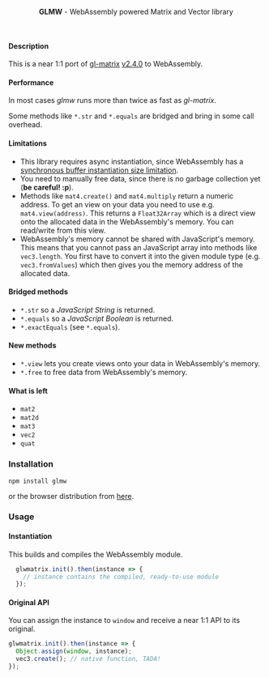 <p align="center">
  <b>GLMW</b> - WebAssembly powered Matrix and Vector library
</p>

<br/>

#### Description

This is a near 1:1 port of [gl-matrix](https://github.com/toji/gl-matrix) [v2.4.0](https://github.com/toji/gl-matrix/blob/master/package.json#L4) to WebAssembly.

#### Performance

In most cases *glmw* runs more than twice as fast as *gl-matrix*.

Some methods like ``*.str`` and ``*.equals`` are bridged and bring in some call overhead.

#### Limitations

 - This library requires async instantiation, since WebAssembly has a [synchronous buffer instantiation size limitation](https://github.com/WebAssembly/design/issues/1190).
 - You need to manually free data, since there is no garbage collection yet (**be careful! :p**).
 - Methods like ``mat4.create()`` and ``mat4.multiply`` return a numeric address. To get an view on your data you need to use e.g. ``mat4.view(address)``. This returns a ``Float32Array`` which is a direct view onto the allocated data in the WebAssembly's memory. You can read/write from this view.
 - WebAssembly's memory cannot be shared with JavaScript's memory. This means that you cannot pass an JavaScript array into methods like ``vec3.length``. You first have to convert it into the given module type (e.g. ``vec3.fromValues``) which then gives you the memory address of the allocated data.

#### Bridged methods
 - ``*.str`` so a *JavaScript String* is returned.
 - ``*.equals`` so a *JavaScript Boolean* is returned.
 - ``*.exactEquals`` (see ``*.equals``).

#### New methods
 - ``*.view`` lets you create views onto your data in WebAssembly's memory.
 - ``*.free`` to free data from WebAssembly's memory.

#### What is left
 - ``mat2``
 - ``mat2d``
 - ``mat3``
 - ``vec2``
 - ``quat``

### Installation

````
npm install glmw
````
or the browser distribution from [here](//rawgit.com/maierfelix/glmw/master/dist/glmw-browser.js).

### Usage

#### Instantiation
This builds and compiles the WebAssembly module.

````js
  glwmatrix.init().then(instance => {
    // instance contains the compiled, ready-to-use module
  });
````

#### Original API
You can assign the instance to ``window`` and receive a near 1:1 API to its original.

````js
glwmatrix.init().then(instance => {
  Object.assign(window, instance);
  vec3.create(); // native function, TADA!
});
````
